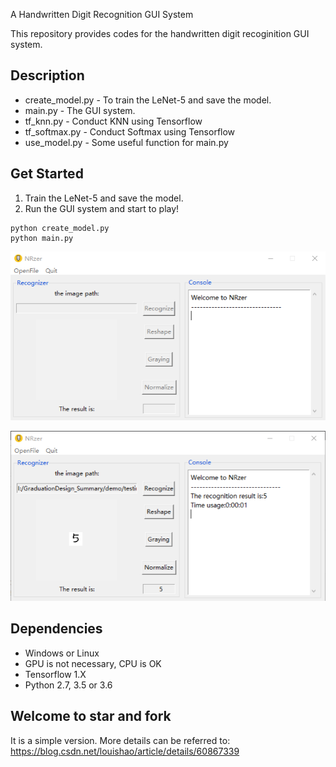
<p> A Handwritten Digit Recognition GUI System </p>

This repository provides codes for the handwritten digit recoginition GUI system.

## Description

- create_model.py - To train the LeNet-5 and save the model.
- main.py - The GUI system.
- tf_knn.py - Conduct KNN using Tensorflow
- tf_softmax.py - Conduct Softmax using Tensorflow
- use_model.py - Some useful function for main.py

## Get Started

1. Train the LeNet-5 and save the model.
2. Run the GUI system and start to play!

```
python create_model.py
python main.py
```

![](./hand1.png)

![](./hand2.png)

## Dependencies

- Windows or Linux
- GPU is not necessary, CPU is OK
- Tensorflow 1.X
- Python 2.7, 3.5 or 3.6

## Welcome to star and fork

It is a simple version. More details can be referred to: https://blog.csdn.net/louishao/article/details/60867339
